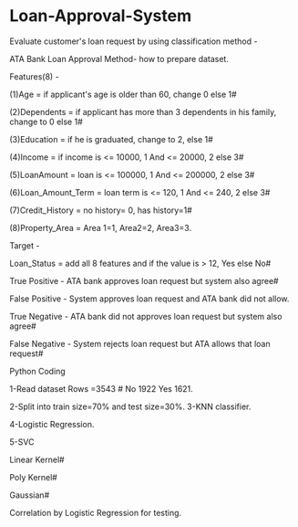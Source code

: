 # Loan-Approval-System				
Evaluate customer's loan request by using classification method -

ATA Bank Loan Approval Method- how to prepare dataset.

Features(8) -

(1)Age = if applicant's age is older than 60, change 0 else 1# 

(2)Dependents = if applicant has more than 3 dependents in his family, change to 0 else 1# 

(3)Education = if he is graduated, change to 2, else 1# 

(4)Income = if income is <= 10000, 1 And <= 20000, 2 else 3# 

(5)LoanAmount = loan is <= 100000, 1 And <= 200000, 2 else 3# 

(6)Loan_Amount_Term = loan term is <= 120, 1 And <= 240, 2 else 3# 

(7)Credit_History = no history= 0, has history=1# 

(8)Property_Area = Area 1=1, Area2=2, Area3=3.

Target -

Loan_Status = add all 8 features and if the value is > 12, Yes else No# 

True Positive  - ATA bank approves loan request but system also agree# 

False Positive - System approves loan request and ATA bank did not allow.

True Negative  - ATA bank did not approves loan request but system also agree# 

False Negative - System rejects loan request but ATA allows that loan request# 

Python Coding

1-Read dataset
Rows =3543 #
No    1922
Yes   1621.

2-Split into train size=70% and test size=30%.
3-KNN classifier.

4-Logistic Regression.

5-SVC

Linear Kernel#	

Poly Kernel#	

Gaussian#

Correlation by Logistic Regression for testing.
